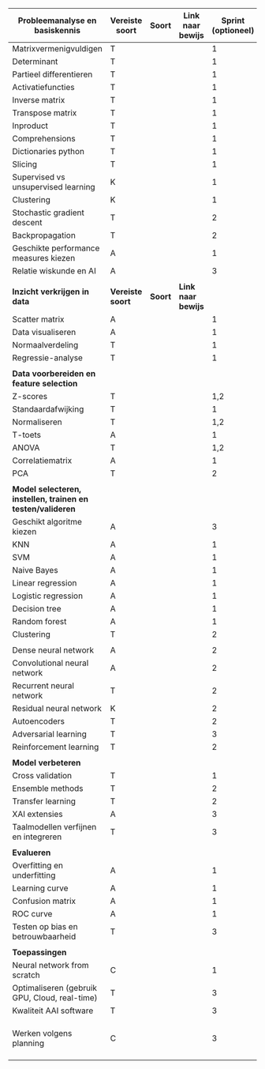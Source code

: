 | **Probleemanalyse en basiskennis** | **Vereiste soort** | **Soort** | **Link naar bewijs** | **Sprint (optioneel)** | *coach opmerking* |
| --- | --- | --- | --- | --- | --- |
| Matrixvermenigvuldigen | T | | | 1 | |
| Determinant | T | | | 1 | |
| Partieel differentieren | T | | | 1 | |
| Activatiefuncties | T | | | 1 | |
| Inverse matrix | T | | | 1 | |
| Transpose matrix | T | | | 1 | |
| Inproduct | T | | | 1 | |
| Comprehensions | T | | | 1 | |
| Dictionaries python | T | | | 1 | |
| Slicing | T | | | 1 | |
| Supervised vs unsupervised learning | K | | | 1 | |
| Clustering | K | | | 1 | |
| Stochastic gradient descent | T | | | 2 | |
| Backpropagation | T | | | 2 |
| Geschikte performance measures kiezen | A | | | 1 | |
| Relatie wiskunde en AI | A | | | 3 | |
| | | | | | |
| **Inzicht verkrijgen in data** | **Vereiste soort** | **Soort** | **Link naar bewijs** | | | | | |
| Scatter matrix | A | | | 1 | |
| Data visualiseren | A | | | 1 | |
| Normaalverdeling | T | | | 1 | |
| Regressie-analyse | T | | | 1 | |
| | | | | | |
| **Data voorbereiden en feature selection** | | | | |
| Z-scores | T | | | 1,2 |
| Standaardafwijking | T | | | 1 |
| Normaliseren | T | | | 1,2 |
| T-toets | A | | | 1 |
| ANOVA | T | | | 1,2 |
| Correlatiematrix | A | | | 1 |
| PCA | T | | | 2 | 
 | | | | |
| **Model selecteren, instellen, trainen en testen/valideren** | | | | |
| Geschikt algoritme kiezen | A | | | 3 |
| KNN | A | | | 1 |
| SVM | A | | | 1 |
| Naive Bayes | A | | | 1 |
| Linear regression | A | | | 1 |
| Logistic regression | A | | | 1 |
| Decision tree | A | | | 1 |
| Random forest | A | | | 1 |
| Clustering | T | |  | 2 |
| | | | |
| Dense neural network | A | | | 2 |
| Convolutional neural network | A | | | 2 |
| Recurrent neural network | T | | | 2 |
| Residual neural network | K | | | 2 |
| Autoencoders | T | | | 2 |
| Adversarial learning | T | | | 3 |
| Reinforcement learning | T | | | 2 |
| | | | | |
| **Model verbeteren** | | | | |
| Cross validation | T | | | 1 |
| Ensemble methods | T | | | 2 |
| Transfer learning | T | | | 2 |
| XAI extensies | A | | | 3 |
| Taalmodellen verfijnen en integreren | T | | | 3 | |
 | | | | |
| **Evalueren** | | | | |
| Overfitting en underfitting | A |  | | 1 |
| Learning curve | A | | | 1 |
| Confusion matrix | A | | | 1 |
| ROC curve | A | | | 1 |
| Testen op bias en betrouwbaarheid | T | | | 3 |
| | | | | |
| **Toepassingen** | | | | |
| Neural network from scratch | C | | | 1 |
| Optimaliseren (gebruik GPU, Cloud, real-time) | T | | | 3 |
| Kwaliteit AAI software | T | | | 3 |
| Werken volgens planning | C | | | 3 | [This is an external link to weekplanning](https://gitlab.fdmci.hva.nl/rietf/Minor_logboek_AAI/-/blob/main/weekplanning.md) |
